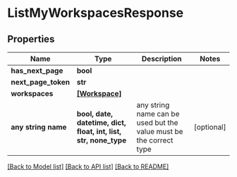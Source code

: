 # ListMyWorkspacesResponse


## Properties
Name | Type | Description | Notes
------------ | ------------- | ------------- | -------------
**has_next_page** | **bool** |  | 
**next_page_token** | **str** |  | 
**workspaces** | [**[Workspace]**](Workspace.md) |  | 
**any string name** | **bool, date, datetime, dict, float, int, list, str, none_type** | any string name can be used but the value must be the correct type | [optional]

[[Back to Model list]](../README.md#documentation-for-models) [[Back to API list]](../README.md#documentation-for-api-endpoints) [[Back to README]](../README.md)



